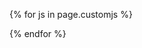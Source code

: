 <!-- Custom JavaScript files set in YAML front matter -->
{% for js in page.customjs %}
<script async type="text/javascript" src="{{visualisation.js}}"></script>
{% endfor %}